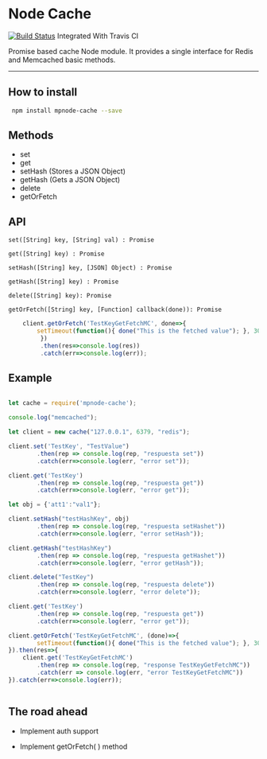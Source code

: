 Node Cache 
===================

[![Build Status](https://travis-ci.org/puricamaykol/node-cache.svg?branch=master)](https://travis-ci.org/puricamaykol/node-cache)  Integrated With Travis CI


Promise based cache Node module. It provides a single interface for Redis and Memcached basic methods.

----------

How to install
-------------

```bash
 npm install mpnode-cache --save
```

Methods
-------------

 - set
 - get
 - setHash (Stores a JSON Object)
 - getHash (Gets a JSON Object)
 - delete
 - getOrFetch

API
-------------

    set([String] key, [String] val) : Promise

    get([String] key) : Promise

    setHash([String] key, [JSON] Object) : Promise

    getHash([String] key) : Promise

    delete([String] key): Promise

    getOrFetch([String] key, [Function] callback(done)): Promise

```javascript
	client.getOrFetch('TestKeyGetFetchMC', done=>{
		setTimeout(function(){ done("This is the fetched value"); }, 3000);
         })
         .then(res=>console.log(res))
         .catch(err=>console.log(err));

```

Example
-------------

```javascript

let cache = require('mpnode-cache');

console.log("memcached");

let client = new cache("127.0.0.1", 6379, "redis");

client.set('TestKey', "TestValue")
		.then(rep => console.log(rep, "respuesta set"))
		.catch(err=>console.log(err, "error set"));

client.get('TestKey')
		.then(rep => console.log(rep, "respuesta get"))
		.catch(err=>console.log(err, "error get"));

let obj = {'att1':"val1"};

client.setHash("testHashKey", obj)
		.then(rep => console.log(rep, "respuesta setHashet"))
		.catch(err=>console.log(err, "error setHash"));

client.getHash("testHashKey")
		.then(rep => console.log(rep, "respuesta getHashet"))
		.catch(err=>console.log(err, "error getHash"));

client.delete("TestKey")
		.then(rep => console.log(rep, "respuesta delete"))
		.catch(err=>console.log(err, "error delete"));

client.get('TestKey')
		.then(rep => console.log(rep, "respuesta get"))
		.catch(err=>console.log(err, "error get"));

client.getOrFetch('TestKeyGetFetchMC', (done)=>{
		setTimeout(function(){ done("This is the fetched value"); }, 3000);
}).then(res=>{
	client.get('TestKeyGetFetchMC')
		.then(rep => console.log(rep, "response TestKeyGetFetchMC"))
		.catch(err => console.log(err, "error TestKeyGetFetchMC"))
}).catch(err=>console.log(err));



```



The road ahead
-------------

 - Implement auth support
 
 - Implement getOrFetch( ) method

